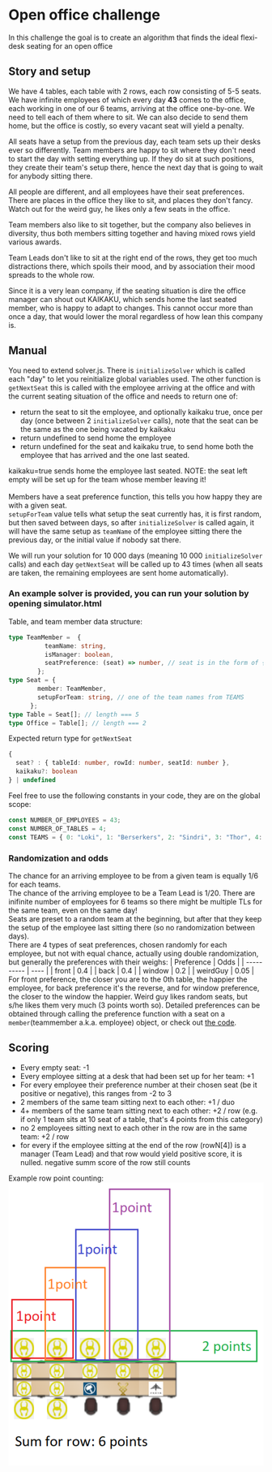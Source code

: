 # Open office challenge

In this challenge the goal is to create an algorithm that finds the ideal flexi-desk seating for an open office

## Story and setup

We have 4 tables, each table with 2 rows, each row consisting of 5-5 seats.
We have infinite employees of which every day __43__ comes to the office, each working in one of our 6 teams, arriving at the office one-by-one. We need to tell each of them where to sit. We can also decide to send them home, but the office is costly, so every vacant seat will yield a penalty.

All seats have a setup from the previous day, each team sets up their desks ever so differently. Team members are happy to sit where they don't need to start the day with setting everything up. If they do sit at such positions, they create their team's setup there, hence the next day that is going to wait for anybody sitting there.

All people are different, and all employees have their seat preferences. There are places in the office they like to sit, and places they don't fancy. Watch out for the weird guy, he likes only a few seats in the office.

Team members also like to sit together, but the company also believes in diversity, thus both members sitting together and having mixed rows yield various awards.

Team Leads don't like to sit at the right end of the rows, they get too much distractions there, which spoils their mood, and by association their mood spreads to the whole row.

Since it is a very lean company, if the seating situation is dire the office manager can shout out KAIKAKU, which sends home the last seated member, who is happy to adapt to changes. This cannot occur more than once a day, that would lower the moral regardless of how lean this company is.

## Manual

You need to extend solver.js. There is `initializeSolver` which is called each "day" to let you reinitialize global variables used. The other function is `getNextSeat` this is called with the employee arriving at the office and with the current seating situation of the office and needs to return one of:
- return the seat to sit the employee, and optionally kaikaku true, once per day (once between 2 `initializeSolver` calls), note that the seat can be the same as the one being vacated by kaikaku
- return undefined to send home the employee
- return undefined for the seat and kaikaku true, to send home both the employee that has arrived and the one last seated.

kaikaku=true sends home the employee last seated. NOTE: the seat left empty will be set up for the team whose member leaving it! <br/><br/>
Members have a seat preference function, this tells you how happy they are with a given seat. <br/>
`setupForTeam` value tells what setup the seat currently has, it is first random, but then saved between days, so after `initializeSolver` is called again, it will have the same setup as `teamName` of the employee sitting there the previous day, or the initial value if nobody sat there.

We will run your solution for 10 000 days (meaning 10 000 `initializeSolver` calls) and each day `getNextSeat` will be called up to 43 times (when all seats are taken, the remaining employees are sent home automatically).

### **An example solver is provided, you can run your solution by opening simulator.html**

Table, and team member data structure:

```typescript
type TeamMember =  {
          teamName: string,
          isManager: boolean,
          seatPreference: (seat) => number, // seat is in the form of { tableId: number, rowId: number, seatId: number }
        };
type Seat = {
        member: TeamMember,
        setupForTeam: string, // one of the team names from TEAMS
      };
type Table = Seat[]; // length === 5
type Office = Table[]; // length === 2
```

Expected return type for `getNextSeat`

```typescript
{
  seat? : { tableId: number, rowId: number, seatId: number },
  kaikaku?: boolean
} | undefined
```

Feel free to use the following constants in your code, they are on the global scope:
```javascript
const NUMBER_OF_EMPLOYEES = 43;
const NUMBER_OF_TABLES = 4;
const TEAMS = { 0: "Loki", 1: "Berserkers", 2: "Sindri", 3: "Thor", 4: "Freya", 5: "Yggdrasil" };
```

### Randomization and odds
The chance for an arriving employee to be from a given team is equally 1/6 for each teams. <br/>
The chance of the arriving employee to be a Team Lead is 1/20. There are inifinite number of employees for 6 teams so there might be multiple TLs for the same team, even on the same day! <br/>
Seats are preset to a random team at the beginning, but after that they keep the setup of the employee last sitting there (so no randomization between days). <br/>
There are 4 types of seat preferences, chosen randomly for each employee, but not with equal chance, actually using double randomization, but generally the preferences with their weighs:
| Preference | Odds |
| ---------- | ---- |
| front      | 0.4  |
| back       | 0.4  |
| window     | 0.2  |
| weirdGuy   | 0.05 |
For front preference, the closer you are to the 0th table, the happier the employee, for back preference it's the reverse, and for window preference, the closer to the window the happier. Weird guy likes random seats, but s/he likes them very much (3 points worth so). Detailed preferences can be obtained through calling the preference function with a seat on a `member`(teammember a.k.a. employee) object, or check out [the code](./src/preference-functions.js).

## Scoring

- Every empty seat: -1
- Every employee sitting at a desk that had been set up for her team: +1
- For every employee their preference number at their chosen seat (be it positive or negative), this ranges from -2 to 3
- 2 members of the same team sitting next to each other: +1 / duo
- 4+ members of the same team sitting next to each other: +2 / row (e.g. if only 1 team sits at 10 seat of a table, that's 4 points from this category)
- no 2 employees sitting next to each other in the row are in the same team: +2 / row
- for every if the employee sitting at the end of the row (rowN[4]) is a manager (Team Lead) and that row would yield positive score, it is nulled. negative summ score of the row still counts

Example row point counting: <br/>
![row points example](assets/row_points.png)


